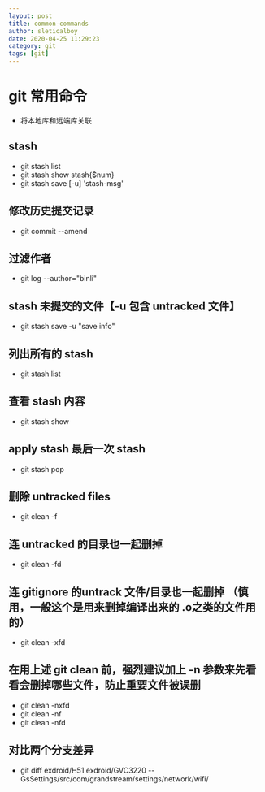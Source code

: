 ```yaml
---
layout: post
title: common-commands
author: sleticalboy
date: 2020-04-25 11:29:23
category: git
tags: [git]
---
```


# git 常用命令

- 将本地库和远端库关联

## stash
- git stash list
- git stash show stash{$num}
- git stash save [-u] 'stash-msg'

## 修改历史提交记录
- git commit --amend

## 过滤作者
- git log --author="binli"

## stash 未提交的文件【-u 包含 untracked 文件】
- git stash save -u "save info"

## 列出所有的 stash
- git stash list

## 查看 stash 内容
- git stash show

## apply stash 最后一次 stash
- git stash pop 

## 删除 untracked files
- git clean -f

## 连 untracked 的目录也一起删掉
- git clean -fd

## 连 gitignore 的untrack 文件/目录也一起删掉 （慎用，一般这个是用来删掉编译出来的 .o之类的文件用的）
- git clean -xfd 

## 在用上述 git clean 前，强烈建议加上 -n 参数来先看看会删掉哪些文件，防止重要文件被误删
- git clean -nxfd
- git clean -nf
- git clean -nfd

## 对比两个分支差异
- git diff exdroid/H51 exdroid/GVC3220 -- GsSettings/src/com/grandstream/settings/network/wifi/
